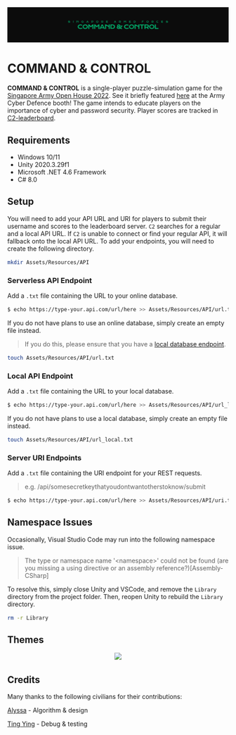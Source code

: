 <div align="center">
    <img src="resources/banner.png" />
</div>

# COMMAND & CONTROL

**COMMAND & CONTROL** is a single-player puzzle-simulation game for the [Singapore Army Open House 2022](https://www.mindef.gov.sg/web/portal/mindef/news-and-events/latest-releases/article-detail/2022/May/06may22_fs). See it briefly featured [here](https://www.facebook.com/plugins/video.php?height=250&href=https%3A%2F%2Fwww.facebook.com%2Foursingaporearmy%2Fvideos%2F1428028877712911%2F&show_text=false&t=150) at the Army Cyber Defence booth! The game intends to educate players on the importance of cyber and password security. Player scores are tracked in [C2-leaderboard](https://github.com/winstxnhdw/C2-leaderboard).

## Requirements

- Windows 10/11
- Unity 2020.3.29f1
- Microsoft .NET 4.6 Framework
- C# 8.0

## Setup

You will need to add your API URL and URI for players to submit their username and scores to the leaderboard server. `C2` searches for a regular and a local API URL. If `C2` is unable to connect or find your regular API, it will fallback onto the local API URL. To add your endpoints, you will need to create the following directory.

```bash
mkdir Assets/Resources/API
```

### Serverless API Endpoint

Add a `.txt` file containing the URL to your online database.

```bash
$ echo https://type-your.api.com/url/here >> Assets/Resources/API/url.txt
```

If you do not have plans to use an online database, simply create an empty file instead.

> If you do this, please ensure that you have a [local database endpoint](#local-api-endpoint).

```bash
touch Assets/Resources/API/url.txt
```

### Local API Endpoint

Add a `.txt` file containing the URL to your local database.

```bash
$ echo https://type-your.api.com/url/here >> Assets/Resources/API/url_local.txt
```

If you do not have plans to use a local database, simply create an empty file instead.

```bash
touch Assets/Resources/API/url_local.txt
```

### Server URI Endpoints

Add a `.txt` file containing the URI endpoint for your REST requests.

> e.g. /api/somesecretkeythatyoudontwantotherstoknow/submit

```bash
$ echo https://type-your.api.com/url/here >> Assets/Resources/API/uri.txt
```

## Namespace Issues

Occasionally, Visual Studio Code may run into the following namespace issue.

> The type or namespace name '\<namespace\>' could not be found \(are you missing a using directive or an assembly reference?\)\[Assembly-CSharp\]

To resolve this, simply close Unity and VSCode, and remove the `Library` directory from the project folder. Then, reopen Unity to rebuild the `Library` directory.

```bash
rm -r Library
```

## Themes

<div align="center">
    <img src="resources/preview.gif" />
</div>

## Credits

Many thanks to the following civilians for their contributions:

[Alyssa](https://github.com/alyssaxchua) - Algorithm & design

[Ting Ying](https://github.com/LTYGUY) - Debug & testing
